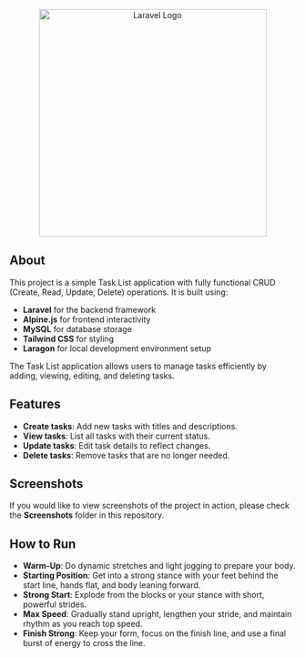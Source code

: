 <p align="center"><a href="https://laravel.com" target="_blank"><img src="https://raw.githubusercontent.com/laravel/art/master/logo-lockup/5%20SVG/2%20CMYK/1%20Full%20Color/laravel-logolockup-cmyk-red.svg" width="400" alt="Laravel Logo"></a></p>

## About
This project is a simple Task List application with fully functional CRUD (Create, Read, Update, Delete) operations. It is built using:

- **Laravel** for the backend framework
- **Alpine.js** for frontend interactivity
- **MySQL** for database storage
- **Tailwind CSS** for styling
- **Laragon** for local development environment setup

The Task List application allows users to manage tasks efficiently by adding, viewing, editing, and deleting tasks.

## Features
- **Create tasks**: Add new tasks with titles and descriptions.
- **View tasks**: List all tasks with their current status.
- **Update tasks**: Edit task details to reflect changes.
- **Delete tasks**: Remove tasks that are no longer needed.

## Screenshots
If you would like to view screenshots of the project in action, please check the **Screenshots** folder in this repository.

## How to Run
- **Warm-Up**: Do dynamic stretches and light jogging to prepare your body.
- **Starting Position**: Get into a strong stance with your feet behind the start line, hands flat, and body leaning forward.
- **Strong Start**: Explode from the blocks or your stance with short, powerful strides.
- **Max Speed**: Gradually stand upright, lengthen your stride, and maintain rhythm as you reach top speed.
- **Finish Strong**: Keep your form, focus on the finish line, and use a final burst of energy to cross the line.
